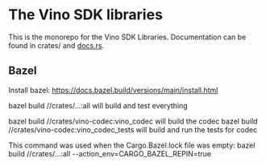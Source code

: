 # The Vino SDK libraries

This is the monorepo for the Vino SDK Libraries. Documentation can be found in crates/ and [docs.rs](https://docs.rs/releases/search?query=vino-).

## Bazel
Install bazel: https://docs.bazel.build/versions/main/install.html

bazel build //crates/...:all will build and test everything

bazel build //crates/vino-codec:vino_codec will build the codec
bazel build //crates/vino-codec:vino_codec_tests will build and run the tests for codec

This command was used when the Cargo.Bazel.lock file was empty:
bazel build //crates/...:all --action_env=CARGO_BAZEL_REPIN=true